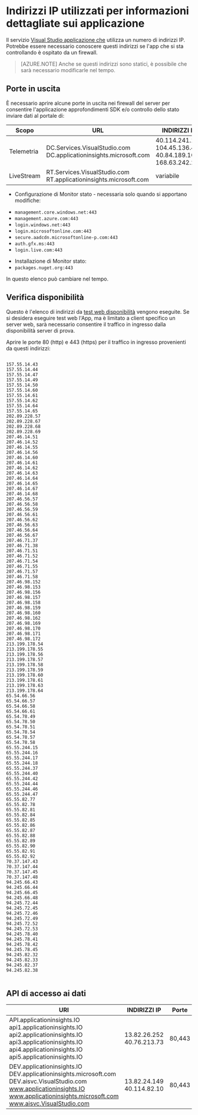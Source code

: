 <properties 
    pageTitle="Indirizzi IP utilizzati per informazioni dettagliate sui applicazione | Microsoft Azure"
    description="Eccezioni firewall server necessari affinché approfondimenti applicazione" 
    services="application-insights"
    documentationCenter=".net"
    authors="alancameronwills" 
    manager="douge"/>

<tags 
    ms.service="application-insights" 
    ms.workload="tbd" 
    ms.tgt_pltfrm="ibiza" 
    ms.devlang="na" 
    ms.topic="article" 
    ms.date="08/24/2016" 
    ms.author="awills"/>
 
# <a name="ip-addresses-used-by-application-insights"></a>Indirizzi IP utilizzati per informazioni dettagliate sui applicazione

Il servizio [Visual Studio applicazione che](app-insights-overview.md) utilizza un numero di indirizzi IP. Potrebbe essere necessario conoscere questi indirizzi se l'app che si sta controllando è ospitato da un firewall.

> [AZURE.NOTE] Anche se questi indirizzi sono statici, è possibile che sarà necessario modificarle nel tempo.


## <a name="outgoing-ports"></a>Porte in uscita

È necessario aprire alcune porte in uscita nei firewall del server per consentire l'applicazione approfondimenti SDK e/o controllo dello stato inviare dati al portale di:

|Scopo|URL|INDIRIZZI IP|Porte
|---|---|---|---
| Telemetria|DC.Services.VisualStudio.com<br/>DC.applicationinsights.microsoft.com| 40.114.241.141<br/>104.45.136.42<br/>40.84.189.107<br/>168.63.242.221|443
|LiveStream|RT.Services.VisualStudio.com<br/>RT.applicationinsights.microsoft.com |variabile|443



+ Configurazione di Monitor stato - necessaria solo quando si apportano modifiche:
 -  `management.core.windows.net:443` 
 -  `management.azure.com:443`
 -  `login.windows.net:443`
 -  `login.microsoftonline.com:443`
 -  `secure.aadcdn.microsoftonline-p.com:443`
 -  `auth.gfx.ms:443`
 -  `login.live.com:443`
+ Installazione di Monitor stato:
 +  `packages.nuget.org:443`

In questo elenco può cambiare nel tempo.

## <a name="availability-tests"></a>Verifica disponibilità

Questo è l'elenco di indirizzi da [test web disponibilità](app-insights-monitor-web-app-availability.md) vengono eseguite. Se si desidera eseguire test web l'App, ma è limitato a client specifico un server web, sarà necessario consentire il traffico in ingresso dalla disponibilità server di prova.

Aprire le porte 80 (http) e 443 (https) per il traffico in ingresso provenienti da questi indirizzi:

```

157.55.14.43
157.55.14.44
157.55.14.47
157.55.14.49
157.55.14.50
157.55.14.60
157.55.14.61
157.55.14.62
157.55.14.64
157.55.14.65
202.89.228.57
202.89.228.67
202.89.228.68
202.89.228.69
207.46.14.51
207.46.14.52
207.46.14.55
207.46.14.56
207.46.14.60
207.46.14.61
207.46.14.62
207.46.14.63
207.46.14.64
207.46.14.65
207.46.14.67
207.46.14.68
207.46.56.57
207.46.56.58
207.46.56.59
207.46.56.61
207.46.56.62
207.46.56.63
207.46.56.64
207.46.56.67
207.46.71.37
207.46.71.38
207.46.71.51
207.46.71.52
207.46.71.54
207.46.71.55
207.46.71.57
207.46.71.58
207.46.98.152
207.46.98.153
207.46.98.156
207.46.98.157
207.46.98.158
207.46.98.159
207.46.98.160
207.46.98.162
207.46.98.169
207.46.98.170
207.46.98.171
207.46.98.172
213.199.178.54
213.199.178.55
213.199.178.56
213.199.178.57
213.199.178.58
213.199.178.59
213.199.178.60
213.199.178.61
213.199.178.63
213.199.178.64
65.54.66.56
65.54.66.57
65.54.66.58
65.54.66.61
65.54.78.49
65.54.78.50
65.54.78.51
65.54.78.54
65.54.78.57
65.54.78.58
65.55.244.15
65.55.244.16
65.55.244.17
65.55.244.18
65.55.244.37
65.55.244.40
65.55.244.42
65.55.244.44
65.55.244.46
65.55.244.47
65.55.82.77
65.55.82.78
65.55.82.81
65.55.82.84
65.55.82.85
65.55.82.86
65.55.82.87
65.55.82.88
65.55.82.89
65.55.82.90
65.55.82.91
65.55.82.92
70.37.147.43
70.37.147.44
70.37.147.45
70.37.147.48
94.245.66.43
94.245.66.44
94.245.66.45
94.245.66.48
94.245.72.44
94.245.72.45
94.245.72.46
94.245.72.49
94.245.72.52
94.245.72.53
94.245.78.40
94.245.78.41
94.245.78.42
94.245.78.45
94.245.82.32
94.245.82.33
94.245.82.37
94.245.82.38


```  

## <a name="data-access-api"></a>API di accesso ai dati



|URI|INDIRIZZI IP|Porte
|---|---|---
|API.applicationinsights.IO<br/>api1.applicationinsights.IO<br/>api2.applicationinsights.IO<br/>api3.applicationinsights.IO<br/>api4.applicationinsights.IO<br/>api5.applicationinsights.IO|13.82.26.252<br/>40.76.213.73|80,443
|DEV.applicationinsights.IO<br/>DEV.applicationinsights.microsoft.com<br/>DEV.aisvc.VisualStudio.com<br/>www.applicationinsights.IO<br/>www.applicationinsights.microsoft.com<br/>www.aisvc.VisualStudio.com|13.82.24.149<br/>40.114.82.10|80,443





 
